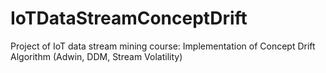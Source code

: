 # IoTDataStreamConceptDrift
Project of IoT data stream mining course: Implementation of Concept Drift Algorithm (Adwin, DDM, Stream Volatility)
